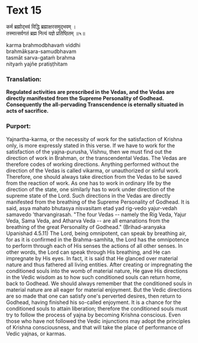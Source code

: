# Text 15

कर्म ब्रह्मोद्भवं विद्धि ब्रह्माक्षरसमुद्भवम् ।  
तस्मात्सर्वगतं ब्रह्म नित्यं यज्ञे प्रतिष्ठितम् ॥५॥

karma brahmodbhavaḿ viddhi  
brahmākṣara-samudbhavam  
tasmāt sarva-gataḿ brahma  
nityaḿ yajñe pratiṣṭhitam



### Translation:

**Regulated activities are prescribed in the Vedas, and the Vedas are directly manifested from the Supreme Personality of Godhead. Consequently the all-pervading Transcendence is eternally situated in acts of sacrifice.**

### Purport:

Yajnartha-karma, or the necessity of work for the satisfaction of Krishna only, is more expressly stated in this verse. If we have to work for the satisfaction of the yajna-purusha, Vishnu, then we must find out the direction of work in Brahman, or the transcendental Vedas. The Vedas are therefore codes of working directions. Anything performed without the direction of the Vedas is called vikarma, or unauthorized or sinful work. Therefore, one should always take direction from the Vedas to be saved from the reaction of work. As one has to work in ordinary life by the direction of the state, one similarly has to work under direction of the supreme state of the Lord. Such directions in the Vedas are directly manifested from the breathing of the Supreme Personality of Godhead. It is said, asya mahato bhutasya nisvasitam etad yad rig-vedo yajur-vedah samavedo 'tharvangirasah. "The four Vedas -- namely the Rig Veda, Yajur Veda, Sama Veda, and Atharva Veda -- are all emanations from the breathing of the great Personality of Godhead." (Brihad-aranyaka Upanishad 4.5.11) The Lord, being omnipotent, can speak by breathing air, for as it is confirmed in the Brahma-samhita, the Lord has the omnipotence to perform through each of His senses the actions of all other senses. In other words, the Lord can speak through His breathing, and He can impregnate by His eyes. In fact, it is said that He glanced over material nature and thus fathered all living entities. After creating or impregnating the conditioned souls into the womb of material nature, He gave His directions in the Vedic wisdom as to how such conditioned souls can return home, back to Godhead. We should always remember that the conditioned souls in material nature are all eager for material enjoyment. But the Vedic directions are so made that one can satisfy one's perverted desires, then return to Godhead, having finished his so-called enjoyment. It is a chance for the conditioned souls to attain liberation; therefore the conditioned souls must try to follow the process of yajna by becoming Krishna conscious. Even those who have not followed the Vedic injunctions may adopt the principles of Krishna consciousness, and that will take the place of performance of Vedic yajnas, or karmas.